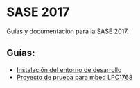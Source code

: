 # SASE 2017
Guías y documentación para la SASE 2017.

## Guías:
* [Instalación del entorno de desarrollo](guia-entorno-desarrollo.md)
* [Proyecto de prueba para mbed LPC1768](proyecto-prueba-lpc1768.md)
